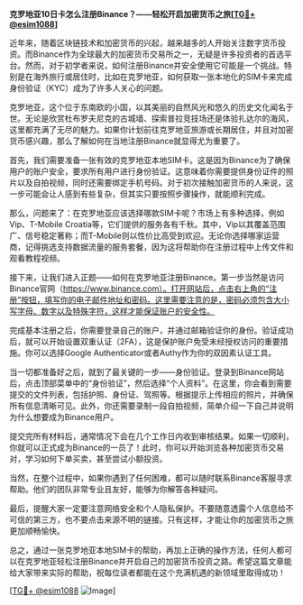 **克罗地亚10日卡怎么注册Binance？——轻松开启加密货币之旅[[TG💪+ @esim1088](https://t.me/s/esim1088)]**

近年来，随着区块链技术和加密货币的兴起，越来越多的人开始关注数字货币投资。而Binance作为全球最大的加密货币交易所之一，无疑是许多投资者的首选平台。然而，对于初学者来说，如何注册Binance并安全使用它可能是一个挑战。特别是在海外旅行或居住时，比如在克罗地亚，如何获取一张本地化的SIM卡来完成身份验证（KYC）成为了许多人关心的问题。

克罗地亚，这个位于东南欧的小国，以其美丽的自然风光和悠久的历史文化闻名于世。无论是欣赏杜布罗夫尼克的古城墙、探索普拉竞技场还是体验扎达尔的海风，这里都充满了无尽的魅力。如果你计划前往克罗地亚旅游或长期居住，并且对加密货币感兴趣，那么了解如何在当地注册Binance就显得尤为重要了。

首先，我们需要准备一张有效的克罗地亚本地SIM卡。这是因为Binance为了确保用户的账户安全，要求所有用户进行身份验证。这意味着你需要提供身份证件的照片以及自拍视频，同时还需要绑定手机号码。对于初次接触加密货币的人来说，这一步可能会让人感到有些复杂，但其实只要按照步骤操作，就能顺利完成。

那么，问题来了：在克罗地亚应该选择哪款SIM卡呢？市场上有多种选择，例如Vip、T-Mobile Croatia等，它们提供的服务各有千秋。其中，Vip以其覆盖范围广、信号稳定著称；而T-Mobile则以性价比高受到欢迎。无论你选择哪家运营商，记得挑选支持数据流量的服务套餐，因为这将帮助你在注册过程中上传文件和观看教程视频。

接下来，让我们进入正题——如何在克罗地亚注册Binance。第一步当然是访问Binance官网（https://www.binance.com）。打开网站后，点击右上角的“注册”按钮，填写你的电子邮件地址和密码。这里需要注意的是，密码必须包含大小写字母、数字以及特殊字符，这样才能保证账户的安全性。

完成基本注册之后，你需要登录自己的账户，并通过邮箱验证你的身份。验证成功后，就可以开始设置双重认证（2FA），这是保护账户免受未经授权访问的重要措施。你可以选择Google Authenticator或者Authy作为你的双因素认证工具。

当一切都准备好之后，就到了最关键的一步——身份验证。登录到Binance网站后，点击顶部菜单中的“身份验证”，然后选择“个人资料”。在这里，你会看到需要提交的文件列表，包括护照、身份证、驾照等。根据提示上传相应的照片，并确保所有信息清晰可见。此外，你还需要录制一段自拍视频，简单介绍一下自己并说明为什么想要成为Binance用户。

提交完所有材料后，通常情况下会在几个工作日内收到审核结果。如果一切顺利，你就可以正式成为Binance的一员了！此时，你可以开始浏览各种加密货币交易对，学习如何下单买卖，甚至尝试小额投资。

当然，在整个过程中，如果你遇到了任何困难，都可以随时联系Binance客服寻求帮助。他们的团队非常专业且友好，能够为你解答各种疑问。

最后，提醒大家一定要注意网络安全和个人隐私保护。不要随意透露个人信息给不可信的第三方，也不要点击来源不明的链接。只有这样，才能让你的加密货币之旅更加顺畅愉快。

总之，通过一张克罗地亚本地SIM卡的帮助，再加上正确的操作方法，任何人都可以在克罗地亚轻松注册Binance并开启自己的加密货币投资之路。希望这篇文章能给大家带来实际的帮助，祝每位读者都能在这个充满机遇的新领域里取得成功！

[[TG💪+ @esim1088](https://t.me/s/esim1088) ![Image](https://i.postimg.cc/4NQfJmqS/Snipaste-2025-05-13-00-14-12.png)]